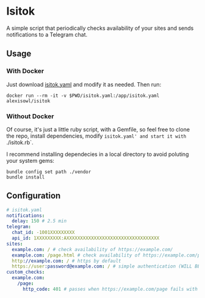 # Isitok
A simple script that periodically checks availability of your sites and
sends notifications to a Telegram chat.

## Usage
### With Docker
Just download [isitok.yaml](isitok.yaml?raw=1) and modify it as needed. Then run:

```shell
docker run --rm -it -v $PWD/isitok.yaml:/app/isitok.yaml alexisowl/isitok
```

### Without Docker
Of course, it's just a little ruby script, with a Gemfile, so feel free to clone the repo,
install dependencies, modify `isitok.yaml' and start it with `./isitok.rb`.

I recommend installing dependecies in a local directory to avoid poluting your system gems:

```shell
bundle config set path ./vendor
bundle install
```

## Configuration
```yaml
# isitok.yaml
notifications:
  delay: 150 # 2.5 min
telegram:
  chat_id: -1001XXXXXXXXX
  api_id: 1XXXXXXXXX:AXXXXXXXXXXXXXXXXXXXXXXXXXXXXXXXXXX
sites:
  example.com: / # check availability of https://example.com/
  example.com: /page.html # check availability of https://example.com/page.html
  http://example.com: / # https by default
  https://user:password@example.com: / # simple authentication (WILL BE VISIBLE IN NOTIFICATIONS!)
custom_checks:
  example.com:
    /page:
      http_code: 401 # passes when https://example.com/page fails with HTTP 401 (authentication error)
```
